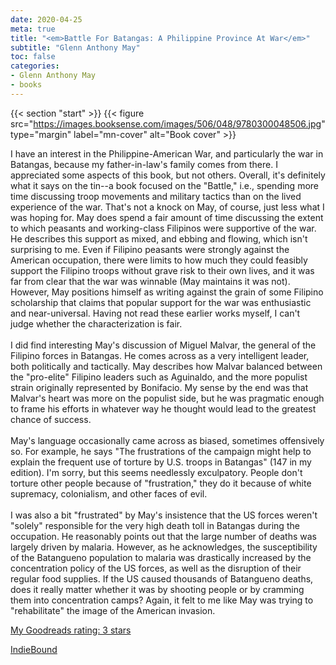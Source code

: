 ```yaml
---
date: 2020-04-25
meta: true
title: "<em>Battle For Batangas: A Philippine Province At War</em>"
subtitle: "Glenn Anthony May"
toc: false
categories:
- Glenn Anthony May
- books
---
```


{{< section "start" >}}
{{< figure src="https://images.booksense.com/images/506/048/9780300048506.jpg" type="margin" label="mn-cover" alt="Book cover" >}}

I have an interest in the Philippine-American War, and particularly the war in Batangas, because my father-in-law's family comes from there. I appreciated some aspects of this book, but not others. Overall, it's definitely what it says on the tin--a book focused on the "Battle," i.e., spending more time discussing troop movements and military tactics than on the lived experience of the war. That's not a knock on May, of course, just less what I was hoping for. May does spend a fair amount of time discussing the extent to which peasants and working-class Filipinos were supportive of the war. He describes this support as mixed, and ebbing and flowing, which isn't surprising to me. Even if Filipino peasants were strongly against the American occupation, there were limits to how much they could feasibly support the Filipino troops without grave risk to their own lives, and it was far from clear that the war was winnable (May maintains it was not). However, May positions himself as writing against the grain of some Filipino scholarship that claims that popular support for the war was enthusiastic and near-universal. Having not read these earlier works myself, I can't judge whether the characterization is fair. <br /><br />I did find interesting May's discussion of Miguel Malvar, the general of the Filipino forces in Batangas. He comes across as a very intelligent leader, both politically and tactically. May describes how Malvar balanced between the "pro-elite" Filipino leaders such as Aguinaldo, and the more populist strain originally represented by Bonifacio. My sense by the end was that Malvar's heart was more on the populist side, but he was pragmatic enough to frame his efforts in whatever way he thought would lead to the greatest chance of success. <br /><br />May's language occasionally came across as biased, sometimes offensively so. For example, he says "The frustrations of the campaign might help to explain the frequent use of torture by U.S. troops in Batangas" (147 in my edition). I'm sorry, but this seems needlessly exculpatory. People don't torture other people because of "frustration," they do it because of white supremacy, colonialism, and other faces of evil.<br /><br />I was also a bit "frustrated" by May's insistence that the US forces weren't "solely" responsible for the very high death toll in Batangas during the occupation. He reasonably points out that the large number of deaths was largely driven by malaria. However, as he acknowledges, the susceptibility of the Batangueno population to malaria was drastically increased by the concentration policy of the US forces, as well as the disruption of their regular food supplies. If the US caused thousands of Batangueno deaths, does it really matter whether it was by shooting people or by cramming them into concentration camps? Again, it felt to me like May was trying to "rehabilitate" the image of the American invasion.

[My Goodreads rating: 3 stars](https://www.goodreads.com/review/show/3287992926)  

[IndieBound](https://www.indiebound.org/book/9780300048506)
